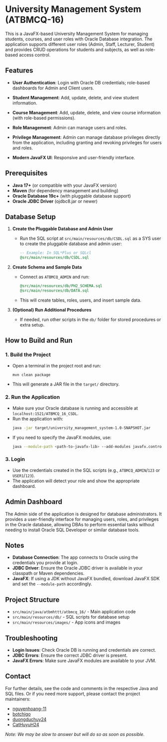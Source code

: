 # University Management System (ATBMCQ-16)

This is a JavaFX-based University Management System for managing students, courses, and user roles with Oracle Database integration. The application supports different user roles (Admin, Staff, Lecturer, Student) and provides CRUD operations for students and subjects, as well as role-based access control.

## Features

- **User Authentication**: Login with Oracle DB credentials; role-based dashboards for Admin and Client users.
- **Student Management**: Add, update, delete, and view student information.
- **Course Management**: Add, update, delete, and view course information (with role-based permissions).
- **Role Management**: Admin can manage users and roles.
- **Privilege Management**: Admin can manage database privileges directly from the application, including granting and revoking privileges for users and roles.

- **Modern JavaFX UI**: Responsive and user-friendly interface.

## Prerequisites

- **Java 17+** (or compatible with your JavaFX version)
- **Maven** (for dependency management and building)
- **Oracle Database 19c+** (with pluggable database support)
- **Oracle JDBC Driver** (ojdbc8.jar or newer)

## Database Setup

1. **Create the Pluggable Database and Admin User**
   - Run the SQL script at `src/main/resources/db/CSDL.sql` as a SYS user to create the pluggable database and admin user:
     ```sql
     -- Example: In SQL*Plus or SQLcl
     @src/main/resources/db/CSDL.sql
     ```
2. **Create Schema and Sample Data**

   - Connect as `ATBMCQ_ADMIN` and run:
     ```sql
     @src/main/resources/db/PH2_SCHEMA.sql
     @src/main/resources/db/DATA.sql
     ```
   - This will create tables, roles, users, and insert sample data.

3. **(Optional) Run Additional Procedures**
   - If needed, run other scripts in the `db/` folder for stored procedures or extra setup.

## How to Build and Run

### 1. Build the Project

- Open a terminal in the project root and run:
  ```sh
  mvn clean package
  ```
- This will generate a JAR file in the `target/` directory.

### 2. Run the Application

- Make sure your Oracle database is running and accessible at `localhost:1521/ATBMCQ_16_CSDL`.
- Run the application with:
  ```sh
  java -jar target/university_management_system-1.0-SNAPSHOT.jar
  ```
- If you need to specify the JavaFX modules, use:
  ```sh
  java --module-path <path-to-javafx-lib> --add-modules javafx.controls,javafx.fxml -jar target/university_management_system-1.0-SNAPSHOT.jar
  ```

### 3. Login

- Use the credentials created in the SQL scripts (e.g., `ATBMCQ_ADMIN`/`123` or `USER1`/`123`).
- The application will detect your role and show the appropriate dashboard.

## Admin Dashboard

The Admin side of the application is designed for database administrators. It provides a user-friendly interface for managing users, roles, and privileges in the Oracle database, allowing DBAs to perform essential tasks without needing to install Oracle SQL Developer or similar database tools.

## Notes

- **Database Connection**: The app connects to Oracle using the credentials you provide at login.
- **JDBC Driver**: Ensure the Oracle JDBC driver is available in your classpath or Maven dependencies.
- **JavaFX**: If using a JDK without JavaFX bundled, download JavaFX SDK and set the `--module-path` accordingly.

## Project Structure

- `src/main/java/atbmhttt/atbmcq_16/` - Main application code
- `src/main/resources/db/` - SQL scripts for database setup
- `src/main/resources/images/` - App icons and images

## Troubleshooting

- **Login Issues**: Check Oracle DB is running and credentials are correct.
- **JDBC Errors**: Ensure the correct JDBC driver is present.
- **JavaFX Errors**: Make sure JavaFX modules are available to your JVM.

## Contact

For further details, see the code and comments in the respective Java and SQL files. Or if you need more support, please contact the project maintainers:

- [nguyenhoang-11](https://github.com/nguyenhoang-11)
- [botchigo](https://github.com/botchigo)
- [duongduchuy24](https://github.com/duongduchuy24)
- [CatHuyuH24](https://github.com/CatHuyuH24)

_Note: We may be slow to answer but will do so as soon as possible._
